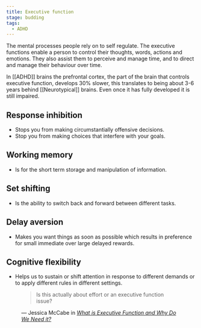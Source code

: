 ```yaml
---
title: Executive function
stage: budding
tags:
  - ADHD
---
```


The mental processes people rely on to self regulate. The executive functions enable a person to control their thoughts, words, actions and emotions. They also assist them to perceive and manage time, and to direct and manage their behaviour over time.

In [[ADHD]] brains the prefrontal cortex, the part of the brain that controls executive function, develops 30% slower, this translates to being about 3-6 years behind [[Neurotypical]] brains. Even once it has fully developed it is still impaired.

## Response inhibition

- Stops you from making circumstantially offensive decisions.
- Stop you from making choices that interfere with your goals.

## Working memory

- Is for the short term storage and manipulation of information.

## Set shifting

- Is the ability to switch back and forward between different tasks.

## Delay aversion

- Makes you want things as soon as possible which results in preference for small immediate over large delayed rewards.

## Cognitive flexibility

- Helps us to sustain or shift attention in response to different demands or to apply different rules in different settings.

<figure>
	<blockquote>
		Is this actually about effort or an executive function issue?
	</blockquote>
	<figcaption>
		— Jessica McCabe in <cite><a href="https://www.youtube.com/watch?v=H4YIHrEu-TU">What is Executive Function and Why Do We Need it?</a></cite>
	</figcaption>
</figure>
